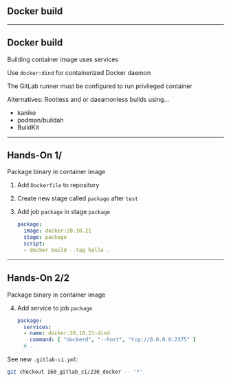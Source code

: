 <!-- .slide: id="gitlab_docker" class="vertical-center" -->

<i class="fa-brands fa-docker fa-8x" style="float: right; color: var(--r-heading-color);"></i>

## Docker build

---

## Docker build

Building container image uses services [<i class="fa-solid fa-arrow-right-to-bracket"></i>](#/gitlab_services)

Use `docker:dind` for containerized Docker daemon

The GitLab runner must be configured to run privileged container

Alternatives: Rootless and or daeamonless builds using...

- kaniko [](https://github.com/GoogleContainerTools/kaniko)
- podman/buildah [](https://github.com/containers/buildah)
- BuildKit [](https://github.com/moby/buildkit)

---

## Hands-On 1/ [<i class="fa fa-comment-code"></i>](https://github.com/nicholasdille/container-slides/tree/160_gitlab_ci/230_docker "230_docker")

Package binary in container image

1. Add `Dockerfile` to repository
1. Create new stage called `package` after `test`
1. Add job `package` in stage `package`

    ```yaml
    package:
      image: docker:20.10.21
      stage: package
      script:
      - docker build --tag hello .
    ```
    <!-- .element: style="width: 35em;" -->

---

## Hands-On 2/2 [<i class="fa fa-comment-code"></i>](https://github.com/nicholasdille/container-slides/tree/160_gitlab_ci/230_docker "230_docker")

Package binary in container image

4. Add service to job `package`

    ```yaml
    package:
      services:
      - name: docker:20.10.21-dind
        command: [ "dockerd", "--host", "tcp://0.0.0.0:2375" ]
      #...
    ```
    <!-- .element: style="width: 35em;" -->

See new `.gitlab-ci.yml`:

```bash
git checkout 160_gitlab_ci/230_docker -- '*'
```
